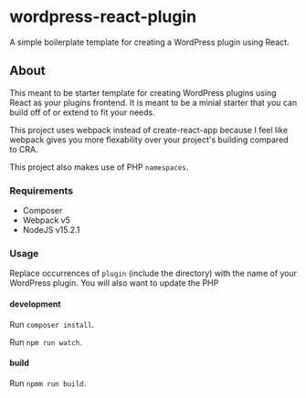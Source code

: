 # wordpress-react-plugin

A simple boilerplate template for creating a WordPress plugin using React.

## About

This meant to be starter template for creating WordPress plugins using React as your plugins frontend. It is meant to be a minial starter that you can build off of or extend to fit your needs.

This project uses webpack instead of create-react-app because I feel like webpack gives you more flexability over your project's building compared to CRA.

This project also makes use of PHP `namespaces`.

### Requirements

- Composer
- Webpack v5
- NodeJS v15.2.1

### Usage

Replace occurrences of `plugin` (include the directory) with the name of your WordPress plugin. You will also want to update the PHP

#### development

Run `composer install`.

Run `npm run watch`.

#### build

Run `npmm run build`.
